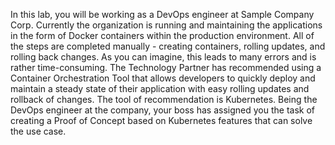 In this lab, you will be working as a DevOps engineer at Sample Company Corp. Currently the organization is running and maintaining the applications in the form of Docker containers within the production environment. All of the steps are completed manually - creating containers, rolling updates, and rolling back changes. As you can imagine, this leads to many errors and is rather time-consuming. The Technology Partner has recommended using a Container Orchestration Tool that allows developers to quickly deploy and maintain a steady state of their application with easy rolling updates and rollback of changes. The tool of recommendation is Kubernetes. Being the DevOps engineer at the company, your boss has assigned you the task of creating a Proof of Concept based on Kubernetes features that can solve the use case.
